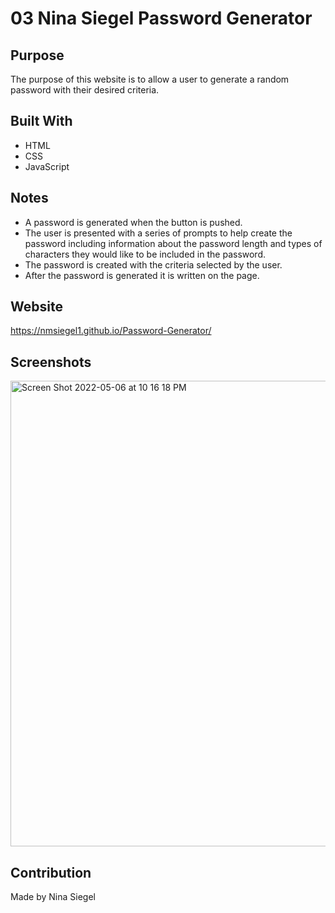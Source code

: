# 03 Nina Siegel Password Generator

## Purpose 

The purpose of this website is to allow a user to generate a random password with their desired criteria. 

## Built With
* HTML
* CSS
* JavaScript

## Notes
* A password is generated when the button is pushed.
* The user is presented with a series of prompts to help create the password including information about the password length and types of characters they would like to be included in the password. 
* The password is created with the criteria selected by the user.
* After the password is generated it is written on the page. 

## Website
https://nmsiegel1.github.io/Password-Generator/

## Screenshots
<img width="745" alt="Screen Shot 2022-05-06 at 10 16 18 PM" src="https://user-images.githubusercontent.com/102773691/167234243-0cea45e3-134d-46b5-9b2d-b45ce3a2c2b6.png">

## Contribution
Made by Nina Siegel
